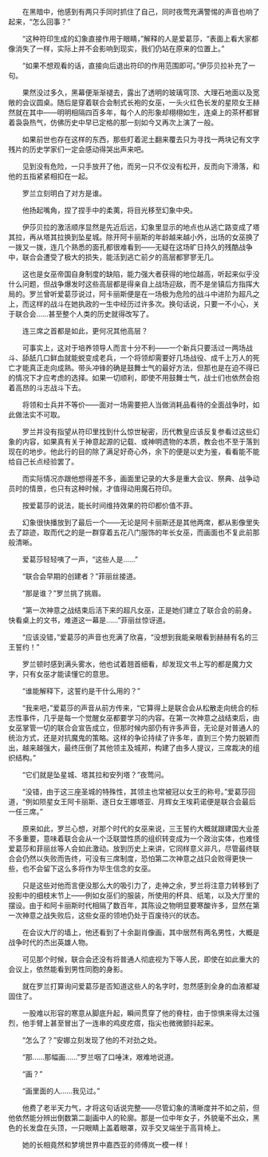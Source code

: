 　　在黑暗中，他感到有两只手同时抓住了自己，同时夜莺充满警惕的声音也响了起来，“怎么回事？”

　　“这种符印生成的幻象直接作用于眼睛，”解释的人是爱葛莎，“表面上看大家都像消失了一样，实际上并不会影响到现实，我们仍站在原来的位置上。”

　　“如果不想观看的话，直接向后退出符印的作用范围即可。”伊莎贝拉补充了一句。

　　果然没过多久，黑幕便渐渐褪去，露出了透明的玻璃穹顶、大理石地面以及宽敞的会议圆桌。随后是穿着联合会制式长袍的女巫，一头火红色长发的星陨女王赫然就在其中——明明相隔四百多年，每个人的形象却栩栩如生，连桌上的茶杯都冒着袅袅热气，仿佛历史中早已定格的那一刻如今又再次上演了一般。

　　如果前世也存在这样的东西，那些盯着泥土翻来覆去只为寻找一两块记有文字残片的历史学家们一定会感动得哭出声来吧。

　　见到没有危险，一只手放开了他，而另一只不仅没有松开，反而向下滑落，和他的五指紧紧相扣在一起。

　　罗兰立刻明白了对方是谁。

　　他扬起嘴角，捏了捏手中的柔荑，将目光移至幻象中央。

　　伊莎贝拉的激活顺序显然是先近后远，幻象里显示的地点也从逃亡路变成了塔其拉，再从塔其拉换到坠星城。除开阿卡丽斯的年龄越来越小外，出场的女巫换了一拨又一拨，连几个熟悉的面孔都很难看到——无疑在这场旷日持久的残酷战争中，联合会遭受了极大的损失，能活到逃亡前夕的高层都寥寥无几。

　　这也是女巫帝国自身制度的缺陷，能力强大者获得的地位越高，听起来似乎没什么问题，但战争爆发时这些高层都是得亲自上战场迎敌，而不是坐镇后方指挥大局的。罗兰曾听爱葛莎说过，阿卡丽斯便是在一场极为危险的战斗中进阶为超凡之上，而这样的战斗在她执政的一生中经历过许多次。换句话说，只要一不小心，关于联合会……甚至整个人类的历史就得改写了。

　　连三席之首都是如此，更何况其他高层？

　　可事实上，这对于培养领导人而言十分不利——一个新兵只要活过一两场战斗、舔舐几口鲜血就能蜕变成老兵，一个将领却需要好几场战役、成千上万人的死亡才能真正走向成熟。带头冲锋的确是鼓舞士气的最好方法，但那也是在迫不得已的情况下才应考虑的选择。如果一切顺利，即使不用鼓舞士气，战士们也依然会抱着高昂的斗志战斗下去。

　　将领和士兵并不等价——面对一场需要把人当做消耗品看待的全面战争时，如此做法实不可取。

　　罗兰并没有指望从符印里找到什么惊世秘密，历代教皇应该反复参看过这些幻象的内容，如果真有关于神意起源的记载、或神明遗物的本质，教会也不至于落到现在的地步。他此行的目的除了满足好奇心外，余下的便是以史为鉴，看看能不能给自己长点经验罢了。

　　而实际情况亦跟他想得差不多，画面里记录的大多是重大会议、祭典、战争动员时的情景，也只有这种时候，才值得动用魔石符印。

　　按爱葛莎的说法，能长时间维持效果的符印都价值不菲。

　　幻象很快播放到了最后一个——无论是阿卡丽斯还是其他两席，都从影像里失去了踪迹，取而代之的是一群穿着五花八门服饰的年长女巫，而画面也不复此前那般清晰。

　　爱葛莎轻轻咦了一声，“这些人是……”

　　“联合会早期的创建者？”菲丽丝接道。

　　“那是谁？”罗兰挑了挑眉。

　　“第一次神意之战结束后活下来的超凡女巫，正是她们建立了联合会的前身。快看桌上的文书，难道这一幕是……”菲丽丝惊讶道。

　　“应该没错，”爱葛莎的声音也充满了欣喜，“没想到我能亲眼看到赫赫有名的三王誓约！”

　　罗兰顿时感到满头雾水，他也试着翘首细看，却发现文书上写的都是魔力文字，只有女巫才能读懂它的意思。

　　“谁能解释下，这誓约是干什么用的？”

　　“我来吧，”爱葛莎的声音从前方传来，“它算得上是联合会从松散走向统合的标志性事件，几乎是每一个觉醒女巫都要学习的内容。在第一次神意之战结束后，由女巫掌管一切的联合会宣告成立，但那时候内部仍有许多声音，无论是对普通人的统治方式，还是对抗魔鬼的策略。这样的争论持续了许多年，直到三个势力脱颖而出，越来越强大，最终压倒了其他领主及城邦，构建了由多人提议，三席裁决的组织结构。”

　　“它们就是坠星城、塔其拉和安列塔？”夜莺问。

　　“没错，由于这三座圣城的特殊性，其领主也常被冠以女王的称号。”爱葛莎回道，“例如陨星女王阿卡丽斯、逐日女王娜塔亚、月辉女王埃莉诺便是联合会最后一任三席。”

　　原来如此，罗兰心想，对那个时代的女巫来说，三王誓约大概就跟建国大业差不多重要，意味着联合会从一个泛联盟性质的组织转变成为一个政治实体，也难怪爱葛莎和菲丽丝等人会如此激动。放到历史上来讲，它同样意义非凡，尽管最终联合会仍然以失败而告终，可没有三席制度，恐怕第二次神意之战只会败得更快一些，也不会留下这么多将作为毕生信念的女巫。

　　只是这些对他而言便没那么大的吸引力了，走神之余，罗兰将注意力转移到了投影中的细枝末节上——例如女巫们的服装，所使用的杯具、纸笔，以及大厅里的摆设。由于和阿卡丽斯时代相隔了数百年，其陈设之物明显要寒酸许多，显然在第一次神意之战失败后，这些女巫的领地仍处于百废待兴的状态。

　　在会议大厅的墙上，他还看到了十余副肖像画，其中居然有两名男性，大概是战争时代的杰出英雄人物。

　　可见那个时候，联合会还没有将普通人彻底视为下等人民，即使在如此重大的会议上，依然能看到男性同胞的身影。

　　就在罗兰打算询问爱葛莎是否知道这些人的名字时，忽然感到全身的血液都凝固住了。

　　一股难以形容的寒意从脚底升起，瞬间贯穿了他的脊柱，由于惊惧来得太过强烈，他手臂上甚至冒出了一连串的鸡皮疙瘩，指尖也微微颤抖起来。

　　“怎么了？”安娜立刻发现了他的不对劲之处。

　　“那……那幅画……”罗兰咽了口唾沫，艰难地说道。

　　“画？”

　　“画里面的人……我见过。”

　　他费了老半天力气，才将这句话说完整——尽管幻象的清晰度并不如之前，但他依然能分辨出倒数第二副画中人的轮廓。那是一位中年女子，外貌毫不出众，黑色的长发盘在头顶，一只眼睛上盖着眼罩，双手交叉端坐于高背椅上。

　　她的长相竟然和梦境世界中嘉西亚的师傅岚一模一样！
